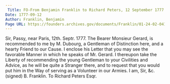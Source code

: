 ```yaml
---
 Title: FO-From Benjamin Franklin to Richard Peters, 12 September 1777
Date: 1777-09-12
Author: Franklin, Benjamin
Page URL: https://founders.archives.gov/documents/Franklin/01-24-02-0410
---
```


Sir,
Passy, near Paris, 12th. Septr. 1777.
The Bearer Monsieur Gerard, is recommended to me by M. Dubourg, a Gentleman of Distinction here, and a hearty Friend to our Cause. I enclose his Letter that you may see the favorable Manner in which he speaks of Mr. Gerard. I thereupon take the Liberty of recommending the young Gentleman to your Civilities and Advice, as he will be quite a Stranger there, and to request that you would put him in the Way of serving as a Volunteer in our Armies. I am, Sir, &c.
(signed) B. Franklin.
To Richard Peters Esqr.

